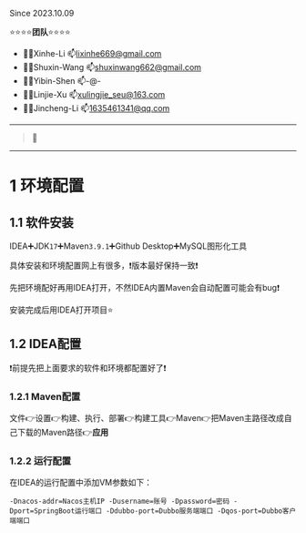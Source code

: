 Since 2023.10.09

⭐⭐⭐⭐**团队**⭐⭐⭐⭐

- 👨‍💻Xinhe-Li  📫lixinhe669@gmail.com
- 👨‍💻Shuxin-Wang  📫shuxinwang662@gmail.com
- 👨‍💻Yibin-Shen 📫-@-
- 👨‍💻Linjie-Xu    📫xulingjie_seu@163.com
- 👨‍💻Jincheng-Li  📫1635461341@qq.com

---

> 📌

---

# 1 环境配置

## 1.1 软件安装

IDEA➕JDK`17`➕Maven`3.9.1`➕Github Desktop➕MySQL图形化工具

具体安装和环境配置网上有很多，❗版本最好保持一致❗

先把环境配好再用IDEA打开，不然IDEA内置Maven会自动配置可能会有bug❗

安装完成后用IDEA打开项目⭐

## 1.2 IDEA配置

❗前提先把上面要求的软件和环境都配置好了❗

### 1.2.1 Maven配置

文件👉设置👉构建、执行、部署👉构建工具👉Maven👉把Maven主路径改成自己下载的Maven路径👉**应用**

### 1.2.2 运行配置

在IDEA的运行配置中添加VM参数如下：

```shell
-Dnacos-addr=Nacos主机IP -Dusername=账号 -Dpassword=密码 -Dport=SpringBoot运行端口 -Ddubbo-port=Dubbo服务端端口 -Dqos-port=Dubbo客户端端口
```



